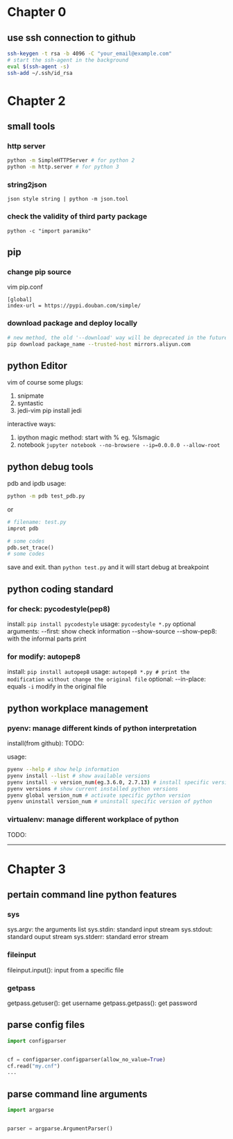# Chapter 0
## use ssh connection to github
```sh
ssh-keygen -t rsa -b 4096 -C "your_email@example.com"
# start the ssh-agent in the background
eval $(ssh-agent -s)
ssh-add ~/.ssh/id_rsa
```


# Chapter 2

## small tools
### http server
```sh
python -m SimpleHTTPServer # for python 2
python -m http.server # for python 3
```

### string2json
`json style string | python -m json.tool`

### check the validity of third party package 
`python -c "import paramiko"`

## pip
### change pip source
vim pip.conf
```
[global]
index-url = https://pypi.douban.com/simple/
```

### download package and deploy locally
```sh
# new method, the old '--download' way will be deprecated in the future
pip download package_name --trusted-host mirrors.aliyun.com
```

## python Editor
vim of course
some plugs:
1. snipmate
2. syntastic
3. jedi-vim
  pip install jedi

interactive ways:
1. ipython
  magic method: start with %
  eg. %lsmagic
2. notebook
  `jupyter notebook --no-browsere --ip=0.0.0.0 --allow-root`

## python debug tools
pdb and ipdb
usage:
```sh
python -m pdb test_pdb.py
```
or 
```python
# filename: test.py
improt pdb

# some codes
pdb.set_trace()
# some codes
```
save and exit. than `python test.py` and it will start debug at breakpoint

## python coding standard
### for check: pycodestyle(pep8)
install:
`pip install pycodestyle`
usage: 
`pycodestyle *.py`
optional arguments:
--first: show check information
--show-source --show-pep8: with the informal parts print

### for modify: autopep8
install:
`pip install autopep8`
usage:
`autopep8 *.py # print the modification without change the original file`
optional:
--in-place: equals `-i` modify in the original file

## python workplace management
### pyenv: manage different kinds of python interpretation
install(from github):
TODO: 

usage:
```sh
pyenv --help # show help information
pyenv install --list # show available versions
pyenv install -v version_num(eg.3.6.0, 2.7.13) # install specific version of python
pyenv versions # show current installed python versions
pyenv global version_num # activate specific python version
pyenv uninstall version_num # uninstall specific version of python 
```

### virtualenv: manage different workplace of python
TODO:

---
# Chapter 3

## pertain command line python features
### sys
sys.argv: the arguments list
sys.stdin: standard input stream
sys.stdout: standard ouput stream
sys.stderr: standard error stream
### fileinput
fileinput.input(): input from a specific file
### getpass
getpass.getuser(): get username
getpass.getpass(): get password

## parse config files
```python
import configparser


cf = configparser.configparser(allow_no_value=True)
cf.read("my.cnf")
...
```

## parse command line arguments
```python
import argparse


parser = argparse.ArgumentParser()
```




